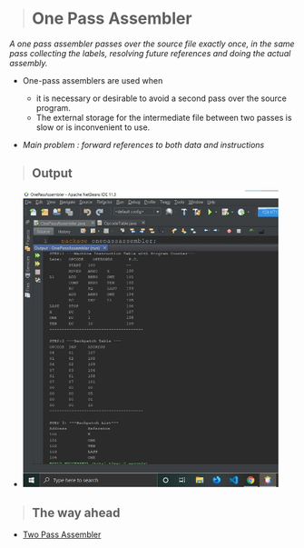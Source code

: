 > # One Pass Assembler
_A one pass assembler passes over the source file exactly once, in the same pass collecting the labels, resolving future references and doing the actual assembly._

* One-pass assemblers are used when
    * it is necessary or desirable to avoid a second pass over the source program.
    * The external storage for the intermediate file between two passes is slow or is inconvenient to use.

* _Main problem  : forward references to both data and instructions_


> ## Output

* <img src="./PassOneASMop.jpg" width="450">
> ## The way ahead
* [Two Pass Assembler](https://github.com/swift1719/TwoPassAssembler)